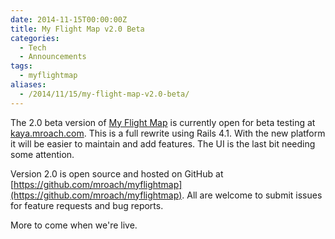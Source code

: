 ```yaml
---
date: 2014-11-15T00:00:00Z
title: My Flight Map v2.0 Beta
categories:
  - Tech
  - Announcements
tags:
  - myflightmap
aliases:
  - /2014/11/15/my-flight-map-v2.0-beta/
---
```


The 2.0 beta version of [My Flight Map](http://www.myflightmap.com) is currently open for beta testing at [kaya.mroach.com](http://kaya.mroach.com). This is a full rewrite using Rails 4.1. With the new platform it will be easier to maintain and add features. The UI is the last bit needing some attention.

Version 2.0 is open source and hosted on GitHub at [https://github.com/mroach/myflightmap](https://github.com/mroach/myflightmap). All are welcome to submit issues for feature requests and bug reports.

More to come when we're live.
